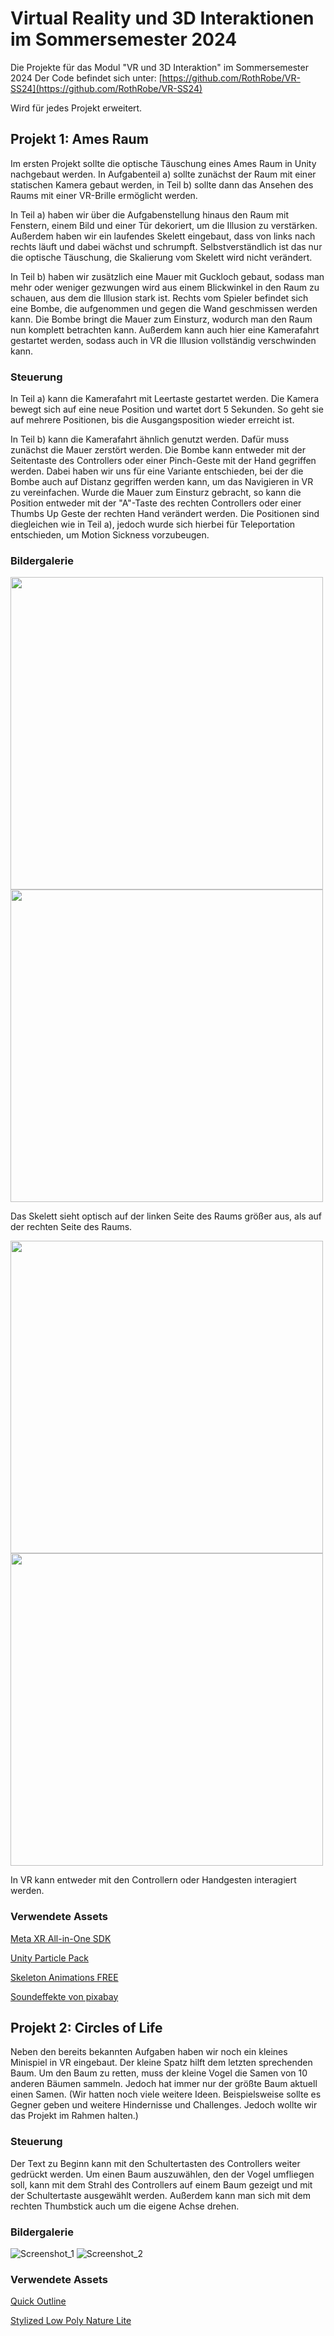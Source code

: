 # Virtual Reality und 3D Interaktionen im Sommersemester 2024
Die Projekte für das Modul "VR und 3D Interaktion" im Sommersemester 2024
Der Code befindet sich unter: [https://github.com/RothRobe/VR-SS24](https://github.com/RothRobe/VR-SS24)

Wird für jedes Projekt erweitert.

## Projekt 1: Ames Raum
Im ersten Projekt sollte die optische Täuschung eines Ames Raum in Unity nachgebaut werden. In Aufgabenteil a) sollte zunächst der Raum mit einer statischen Kamera gebaut werden, in Teil b) sollte dann das Ansehen des Raums mit einer VR-Brille ermöglicht werden.

In Teil a) haben wir über die Aufgabenstellung hinaus den Raum mit Fenstern, einem Bild und einer Tür dekoriert, um die Illusion zu verstärken. Außerdem haben wir ein laufendes Skelett eingebaut, dass von links nach rechts läuft und dabei wächst und schrumpft. Selbstverständlich ist das nur die optische Täuschung, die Skalierung vom Skelett wird nicht verändert.

In Teil b) haben wir zusätzlich eine Mauer mit Guckloch gebaut, sodass man mehr oder weniger gezwungen wird aus einem Blickwinkel in den Raum zu schauen, aus dem die Illusion stark ist. Rechts vom Spieler befindet sich eine Bombe, die aufgenommen und gegen die Wand geschmissen werden kann. Die Bombe bringt die Mauer zum Einsturz, wodurch man den Raum nun komplett betrachten kann. Außerdem kann auch hier eine Kamerafahrt gestartet werden, sodass auch in VR die Illusion vollständig verschwinden kann.


### Steuerung
In Teil a) kann die Kamerafahrt mit Leertaste gestartet werden. Die Kamera bewegt sich auf eine neue Position und wartet dort 5 Sekunden. So geht sie auf mehrere Positionen, bis die Ausgangsposition wieder erreicht ist.

In Teil b) kann die Kamerafahrt ähnlich genutzt werden. Dafür muss zunächst die Mauer zerstört werden. Die Bombe kann entweder mit der Seitentaste des Controllers oder einer Pinch-Geste mit der Hand gegriffen werden. Dabei haben wir uns für eine Variante entschieden, bei der die Bombe auch auf Distanz gegriffen werden kann, um das Navigieren in VR zu vereinfachen. Wurde die Mauer zum Einsturz gebracht, so kann die Position entweder mit der "A"-Taste des rechten Controllers oder einer Thumbs Up Geste der rechten Hand verändert werden. Die Positionen sind diegleichen wie in Teil a), jedoch wurde sich hierbei für Teleportation entschieden, um Motion Sickness vorzubeugen.

### Bildergalerie

<img src="https://github.com/RothRobe/VR-SS24/assets/82387986/dc15cd65-0caf-4d4f-9308-38f6775a85ed" width="500">
<img src="https://github.com/RothRobe/VR-SS24/assets/82387986/d7c9aaeb-0ff2-400c-8a90-38ef4318fa34" width="500"> 

Das Skelett sieht optisch auf der linken Seite des Raums größer aus, als auf der rechten Seite des Raums.

<img src="https://github.com/RothRobe/VR-SS24/assets/82387986/d2d8441c-8875-47ad-aa92-d36de6c58ed1" width="500">
<img src="https://github.com/RothRobe/VR-SS24/assets/82387986/ee203950-678c-44b7-b6c6-49ab38e73392" width="500">

In VR kann entweder mit den Controllern oder Handgesten interagiert werden.


### Verwendete Assets
[Meta XR All-in-One SDK](https://assetstore.unity.com/packages/tools/integration/meta-xr-all-in-one-sdk-269657)

[Unity Particle Pack](https://assetstore.unity.com/packages/vfx/particles/particle-pack-127325)

[Skeleton Animations FREE](https://assetstore.unity.com/packages/3d/skeleton-animations-free-217504)

[Soundeffekte von pixabay](https://pixabay.com/)


## Projekt 2: Circles of Life
Neben den bereits bekannten Aufgaben haben wir noch ein kleines Minispiel in VR eingebaut. Der kleine Spatz hilft dem letzten sprechenden Baum. Um den Baum zu retten, muss der kleine Vogel die Samen von 10 anderen Bäumen sammeln. Jedoch hat immer nur der größte Baum aktuell einen Samen. 
(Wir hatten noch viele weitere Ideen. Beispielsweise sollte es Gegner geben und weitere Hindernisse und Challenges. Jedoch wollte wir das Projekt im Rahmen halten.)

### Steuerung
Der Text zu Beginn kann mit den Schultertasten des Controllers weiter gedrückt werden. Um einen Baum auszuwählen, den der Vogel umfliegen soll, kann mit dem Strahl des Controllers auf einem Baum gezeigt und mit der Schultertaste ausgewählt werden. Außerdem kann man sich mit dem rechten Thumbstick auch um die eigene Achse drehen.

### Bildergalerie
![Screenshot_1](https://github.com/RothRobe/VR-SS24/assets/82387986/cd3f33f5-3829-41ae-9bbc-97941381c593)
![Screenshot_2](https://github.com/RothRobe/VR-SS24/assets/82387986/8cd194c3-f1db-472c-8d1c-79a3bcf73fdd)


### Verwendete Assets
[Quick Outline](https://assetstore.unity.com/packages/tools/particles-effects/quick-outline-115488)

[Stylized Low Poly Nature Lite](https://assetstore.unity.com/packages/3d/environments/landscapes/stylized-low-poly-nature-lite-275732)
